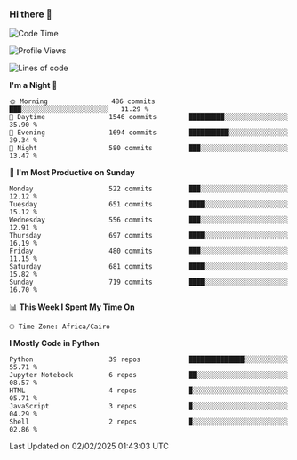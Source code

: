 ### Hi there 👋

<!--
**AMR-KELEG/AMR-KELEG** is a ✨ _special_ ✨ repository because its `README.md` (this file) appears on your GitHub profile.

Here are some ideas to get you started:

- 🔭 I’m currently working on ...
- 🌱 I’m currently learning ...
- 👯 I’m looking to collaborate on ...
- 🤔 I’m looking for help with ...
- 💬 Ask me about ...
- 📫 How to reach me: ...
- 😄 Pronouns: ...
- ⚡ Fun fact: ...
-->

<!--START_SECTION:waka-->
![Code Time](http://img.shields.io/badge/Code%20Time-0%20secs-blue)

![Profile Views](http://img.shields.io/badge/Profile%20Views-0-blue)

![Lines of code](https://img.shields.io/badge/From%20Hello%20World%20I%27ve%20Written-25.7%20million%20lines%20of%20code-blue)

**I'm a Night 🦉** 

```text
🌞 Morning                486 commits         ███░░░░░░░░░░░░░░░░░░░░░░   11.29 % 
🌆 Daytime                1546 commits        █████████░░░░░░░░░░░░░░░░   35.90 % 
🌃 Evening                1694 commits        ██████████░░░░░░░░░░░░░░░   39.34 % 
🌙 Night                  580 commits         ███░░░░░░░░░░░░░░░░░░░░░░   13.47 % 
```
📅 **I'm Most Productive on Sunday** 

```text
Monday                   522 commits         ███░░░░░░░░░░░░░░░░░░░░░░   12.12 % 
Tuesday                  651 commits         ████░░░░░░░░░░░░░░░░░░░░░   15.12 % 
Wednesday                556 commits         ███░░░░░░░░░░░░░░░░░░░░░░   12.91 % 
Thursday                 697 commits         ████░░░░░░░░░░░░░░░░░░░░░   16.19 % 
Friday                   480 commits         ███░░░░░░░░░░░░░░░░░░░░░░   11.15 % 
Saturday                 681 commits         ████░░░░░░░░░░░░░░░░░░░░░   15.82 % 
Sunday                   719 commits         ████░░░░░░░░░░░░░░░░░░░░░   16.70 % 
```


📊 **This Week I Spent My Time On** 

```text
🕑︎ Time Zone: Africa/Cairo
```

**I Mostly Code in Python** 

```text
Python                   39 repos            ██████████████░░░░░░░░░░░   55.71 % 
Jupyter Notebook         6 repos             ██░░░░░░░░░░░░░░░░░░░░░░░   08.57 % 
HTML                     4 repos             █░░░░░░░░░░░░░░░░░░░░░░░░   05.71 % 
JavaScript               3 repos             █░░░░░░░░░░░░░░░░░░░░░░░░   04.29 % 
Shell                    2 repos             █░░░░░░░░░░░░░░░░░░░░░░░░   02.86 % 
```




 Last Updated on 02/02/2025 01:43:03 UTC
<!--END_SECTION:waka-->
